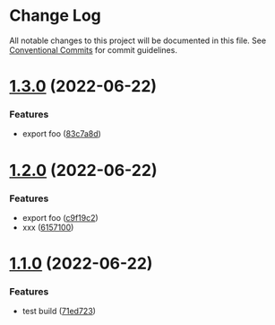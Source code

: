 # Change Log

All notable changes to this project will be documented in this file.
See [Conventional Commits](https://conventionalcommits.org) for commit guidelines.

# [1.3.0](https://github.com/cloverink/sample-lerna/compare/@cloverink/sample-lerna-helloworld@1.2.0...@cloverink/sample-lerna-helloworld@1.3.0) (2022-06-22)


### Features

* export foo ([83c7a8d](https://github.com/cloverink/sample-lerna/commit/83c7a8d9a4d0e07c2b54b94915c13b2eabed0cea))





# [1.2.0](https://github.com/cloverink/sample-lerna/compare/@cloverink/sample-lerna-helloworld@1.1.0...@cloverink/sample-lerna-helloworld@1.2.0) (2022-06-22)


### Features

* export foo ([c9f19c2](https://github.com/cloverink/sample-lerna/commit/c9f19c20b1ed79f052fec5a260b49e993405afdb))
* xxx ([6157100](https://github.com/cloverink/sample-lerna/commit/615710028a1d64c16f6fed6875c41d710d7db4a3))





# [1.1.0](https://github.com/cloverink/sample-lerna/compare/@cloverink/sample-lerna-helloworld@1.0.11...@cloverink/sample-lerna-helloworld@1.1.0) (2022-06-22)


### Features

* test build ([71ed723](https://github.com/cloverink/sample-lerna/commit/71ed72396c168987ec6ba0f98c8b271bd7c86b71))
